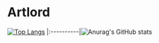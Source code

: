 # Artlord
[![Top Langs](https://github-readme-stats.vercel.app/api/top-langs/?username=Artlordd&layout=compact&theme=radical)](https://github.com/anuraghazra/github-readme-stats) |:----------|![Anurag's GitHub stats](https://github-readme-stats.vercel.app/api?username=Artlordd&show_icons=true&theme=radical)
